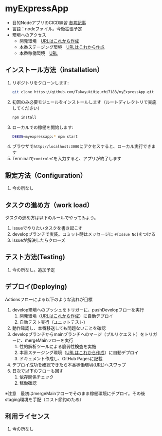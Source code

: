# myExpressApp
* 目的NodeアプリのCICD練習
[参考記事](https://learn.microsoft.com/ja-jp/azure/app-service/quickstart-nodejs?tabs=windows&pivots=development-environment-vscode#create-your-nodejs-application)
* 言語：nodeファイル。今後拡張予定
* 環境へのアクセス
  * 開発環境　[URLはこれから作成](これから作成)
  * 本番ステージング環境　[URLはこれから作成](これから作成)
  * 本番稼働環境　[URL](https://nodeapplication-fjd9gsfufwangrhb.japaneast-01.azurewebsites.net/)

## インストール方法（installation）

1. リポジトリをクローンします:
   ```bash
   git clone https://github.com/TakayukiHiguchi7183/myExpressApp.git
2. 初回のみ必要モジュールをインストールします（ルートディレクトリで実施してください）
   ```bash
   npm install
2. ローカルでの稼働を開始します:
    ```bash
    DEBUG=myexpressapp:* npm start
3. ブラウザで```http://localhost:3000```にアクセスすると、ローカル実行できます
4. Terminalで```control+C```を入力すると、アプリが終了します

## 設定方法（Configuration）

1. 今の所なし

## タスクの進め方（work load）
タスクの進め方は以下のルールでやってみよう。

1. Issueでやりたいタスクを書き起こす
2. developブランチで実装。コミット時はメッセージに `#[Issue No]`をつける
3. Issueが解決したらクローズ

## テスト方法(Testing)

1. 今の所なし。追加予定

## デプロイ(Deploying)
Actionsフローによる以下のような流れが目標

1. develop環境へのプッシュをトリガーに、pushDevelopフローを実行
    1. 開発環境（[URLはこれから作成](これから作成)）に自動デプロイ
    2. 自動テスト実行（ユニットテスト）
3. 動作確認し、本番移送しても問題ないことを確認
4. developブランチからmainブランチへのマージ（プルリクエスト）をトリガーに、mergeMainフローを実行
    1. 性的解析ツールによる脆弱性検査を実施
    2. 本番ステージング環境（[URLはこれから作成](これから作成)）に自動デプロイ
    3. ドキュメント作成し、GitHub Pagesに記載
6. デプロイ成功を確認できたら本番稼働環境([URL](https://nodeapplication-fjd9gsfufwangrhb.japaneast-01.azurewebsites.net/))へスワップ
7. 日次で以下のフローも回す
    1. 依存関係チェック
    2. 稼働確認

※注意　最初はmergeMainフローでそのまま稼働環境にデプロイ。その後staging環境を手配（コスト節約のため）

## 利用ライセンス

1. 今の所なし
